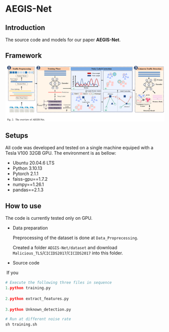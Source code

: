 # AEGIS-Net

## Introduction

The source code and models for our paper **AEGIS-Net**.


## Framework

![image-20250411212848537](README.assets/1.png)


## Setups

All code was developed and tested on a single machine equiped with a Tesla V100 32GB GPU. The environment is as bellow:

- Ubuntu 20.04.6 LTS
- Python 3.10.13
- Pytorch 2.1.1
- faiss-gpu==1.7.2
- numpy==1.26.1
- pandas==2.1.3



## How to use

The code is currently tested only on GPU.

- Data preparation

  Preprocessing of the dataset is done at `Data_Proprecessing`.

  Created a folder `AEGIS-Net/dataset` and download `Malicious_TLS`/`CICIDS2017`/`CICIDS2017` into this folder.

- Source code

​		If you 

```python
# Execute the following three files in sequence
1.python training.py

2.python extract_features.py

3.python Unknown_detection.py
```



```python
# Run at different noise rate
sh training.sh
```

